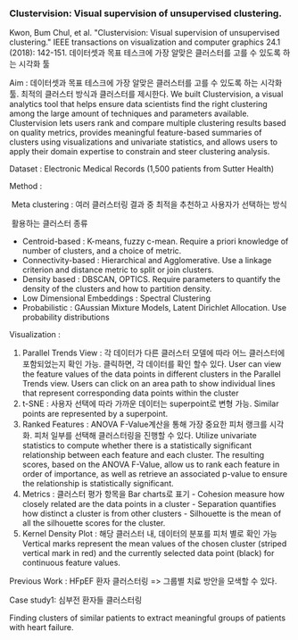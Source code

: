 ### Clustervision: Visual supervision of unsupervised clustering.

Kwon, Bum Chul, et al. "Clustervision: Visual supervision of unsupervised clustering." IEEE transactions on visualization and computer graphics 24.1 (2018): 142-151.
데이터셋과 목표 테스크에 가장 알맞은 클러스터를 고를 수 있도록 하는 시각화 툴

Aim : 데이터셋과 목표 테스크에 가장 알맞은 클러스터를 고를 수 있도록 하는 시각화 툴. 최적의 클러스터 방식과 클러스터를 제시한다.
We built Clustervision, a visual analytics tool that helps ensure data scientists find the right clustering among the large amount of techniques and parameters available.
Clustervision lets users rank and compare multiple clustering results based on quality metrics, provides meaningful feature-based summaries of clusters using visualizations and univariate statistics, and allows users to apply their domain expertise to constrain and steer clustering analysis.

Dataset : Electronic Medical Records (1,500 patients from Sutter Health)

Method :

​	Meta clustering : 여러 클러스터링 결과 중 최적을 추천하고 사용자가 선택하는 방식

​	활용하는 클러스터 종류

- Centroid-based : K-means, fuzzy c-mean. Require a priori knowledge of number of clusters, and a choice of metric.
- Connectivity-based : Hierarchical and Agglomerative. Use a linkage criterion and distance metric to split or join clusters.
- Density based : DBSCAN, OPTICS. Require parameters to quantify the density of the clusters and how to partition density.
- Low Dimensional Embeddings : Spectral Clustering
- Probabilistic : GAussian Mixture Models, Latent Dirichlet Allocation. Use probability distributions


Visualization :

1. Parallel Trends View : 각 데이터가 다른 클러스터 모델에 따라 어느 클러스터에 포함되었는지 확인 가능. 클릭하면, 각 데이터를 확인 할수 있다.
   User can view the feature values of the data points in different clusters in the Parallel Trends view.
   Users can click on an area path to show individual lines that represent corresponding data points within the cluster
2. t-SNE : 사용자 선택에 따라 가까운 데이터는 superpoint로 변형 가능.
   Similar points are represented by a superpoint.
3. Ranked Features : ANOVA F-Value계산을 통해 가장 중요한 피처 랭크를 시각화.
   피처 일부를 선택해 클러스터링을 진행할 수 있다.
   Utilize univariate statistics to compute whether there is a statistically significant relationship between each feature and each cluster. The resulting scores, based on the ANOVA F-Value, allow us to rank each feature in order of importance, as well as retrieve an associated p-value to ensure the relationship is statistically significant. 
4. Metrics : 클러스터 평가 항목을 Bar charts로 표기
   \- Cohesion measure how closely related are the data points in a cluster
   \- Separation quantifies how distinct a cluster is from other clusters
   \- Silhouette is the mean of all the silhouette scores for the cluster.
5. Kernel Density Plot : 해당 클러스터 내, 데이터의 분포를 피처 별로 확인 가능
   Vertical marks represent the mean values of the chosen cluster (striped vertical mark in red) and the currently selected data point (black) for continuous feature values.



Previous Work : HFpEF 환자 클러스터링 => 그룹별 치료 방안을 모색할 수 있다.

Case study1: 심부전 환자들 클러스터링

Finding clusters of similar patients to extract meaningful groups of patients with heart failure.